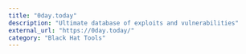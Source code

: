 ```yaml
---
title: "0day.today"
description: "Ultimate database of exploits and vulnerabilities"
external_url: "https://0day.today/"
category: "Black Hat Tools"
---
```

